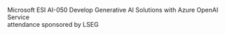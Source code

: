 Microsoft ESI AI-050 Develop Generative AI Solutions with Azure OpenAI Service\
attendance sponsored by LSEG
